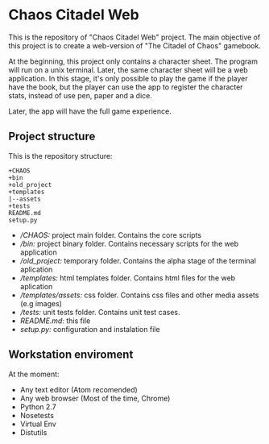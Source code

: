 # Chaos Citadel Web

This is the repository of "Chaos Citadel Web" project. The main objective of this project is to create a web-version of "The Citadel of Chaos" gamebook.

At the beginning, this project only contains a character sheet. The program will run on a unix terminal. Later, the same character sheet will be a web application. In this stage, it's only possible to play the game if the player have the book, but the player can use the app to register the character stats, instead of use pen, paper and a dice.

Later, the app will have the full game experience.

## Project structure

This is the repository structure:

```
+CHAOS
+bin
+old_project
+templates
|--assets
+tests
README.md
setup.py
```

- */CHAOS:* project main folder. Contains the core scripts
- */bin:* project binary folder. Contains necessary scripts for the web application
- */old_project:* temporary folder. Contains the alpha stage of the terminal aplication
- */templates:* html templates folder. Contains html files for the web aplication
- */templates/assets:* css folder. Contains css files and other media assets (e.g images)
- */tests:* unit tests folder. Contains unit test cases.
- *README.md:* this file
- *setup.py:* configuration and instalation file

## Workstation enviroment

At the moment:

- Any text editor (Atom recomended)
- Any web browser (Most of the time, Chrome)
- Python 2.7
- Nosetests
- Virtual Env
- Distutils
